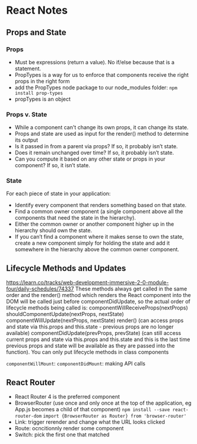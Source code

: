 # React Notes

## Props and State

### Props
- Must be expressions (return a value). No if/else because that is a statement.
- PropTypes is a way for us to enforce that components receive the right props in the right form
- add the PropTypes node package to our node_modules folder: `npm install prop-types`
- propTypes is an object

### Props v. State
- While a component can't change its own props, it can change its state.
- Props and state are used as input for the render() method to determine its output
- Is it passed in from a parent via props? If so, it probably isn’t state.
- Does it remain unchanged over time? If so, it probably isn’t state.
- Can you compute it based on any other state or props in your component? If so, it isn’t state.

### State
For each piece of state in your application:
- Identify every component that renders something based on that state.
- Find a common owner component (a single component above all the components that need the state in the hierarchy).
- Either the common owner or another component higher up in the hierarchy should own the state.
- If you can’t find a component where it makes sense to own the state, create a new component simply for holding the state and add it somewhere in the hierarchy above the common owner component.

## Lifecycle Methods and Updates
https://learn.co/tracks/web-development-immersive-2-0-module-four/daily-schedules/74337
These methods always get called in the same order and the render() method which renders the React component into the DOM will be called just before componentDidUpdate, so the actual order of lifecycle methods being called is:
componentWillReceiveProps(nextProps)
shouldComponentUpdate(nextProps, nextState)
componentWillUpdate(nextProps, nextState)
render() (can access props and state via this.props and this.state - previous props are no longer available)
componentDidUpdate(prevProps, prevState) (can still access current props and state via this.props and this.state and this is the last time previous props and state will be available as they are passed into the function).
You can only put lifecycle methods in class components

`componentWillMount`:
`componentDidMount`: making API calls

## React Router
- React Router 4 is the preferred component
- BrowserRouter (use once and only once at the top of the application, eg App.js becomes a child of that component)
`npm install --save react-router-dom`
`import {BrowserRouter as Router} from 'browser-router'`
- Link: trigger rerender and change what the URL looks clicked
- Route: ocncitionnly render some component
- Switch: pick the first one that matched
